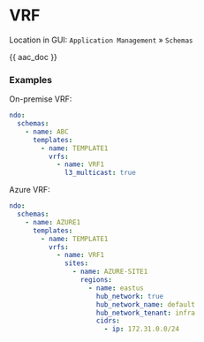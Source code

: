 # VRF

Location in GUI:
`Application Management` » `Schemas`

{{ aac_doc }}

### Examples

On-premise VRF:

```yaml
ndo:
  schemas:
    - name: ABC
      templates:
        - name: TEMPLATE1
          vrfs:
            - name: VRF1
              l3_multicast: true
```

Azure VRF:

```yaml
ndo:
  schemas:
    - name: AZURE1
      templates:
        - name: TEMPLATE1
          vrfs:
            - name: VRF1
              sites:
                - name: AZURE-SITE1
                  regions:
                    - name: eastus
                      hub_network: true
                      hub_network_name: default
                      hub_network_tenant: infra
                      cidrs:
                        - ip: 172.31.0.0/24
```
